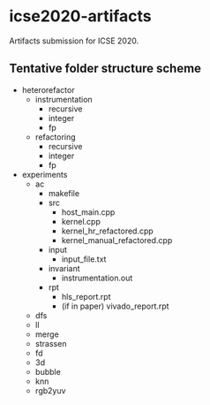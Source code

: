 # icse2020-artifacts
Artifacts submission for ICSE 2020.

## Tentative folder structure scheme

- heterorefactor
  - instrumentation
    - recursive
    - integer
    - fp
  - refactoring
    - recursive
    - integer
    - fp
- experiments
  - ac
    - makefile
    - src
      - host_main.cpp
      - kernel.cpp
      - kernel_hr_refactored.cpp
      - kernel_manual_refactored.cpp
    - input
      - input_file.txt
    - invariant
      - instrumentation.out
    - rpt
      - hls_report.rpt
      - (if in paper) vivado_report.rpt
  - dfs
  - ll
  - merge
  - strassen
  - fd
  - 3d
  - bubble
  - knn
  - rgb2yuv
